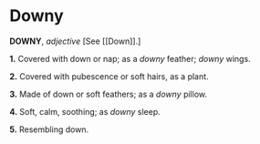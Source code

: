 # Downy

**DOWNY**, _adjective_ \[See [[Down]].\]

**1.** Covered with down or nap; as a _downy_ feather; _downy_ wings.

**2.** Covered with pubescence or soft hairs, as a plant.

**3.** Made of down or soft feathers; as a _downy_ pillow.

**4.** Soft, calm, soothing; as _downy_ sleep.

**5.** Resembling down.